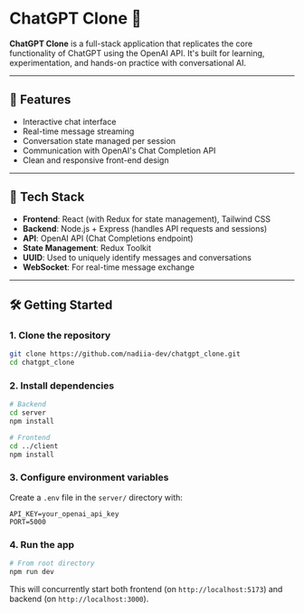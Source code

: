 # ChatGPT Clone 🧠

**ChatGPT Clone** is a full-stack application that replicates the core functionality of ChatGPT using the OpenAI API. It's built for learning, experimentation, and hands-on practice with conversational AI.

---

## 🚀 Features

- Interactive chat interface
- Real-time message streaming
- Conversation state managed per session
- Communication with OpenAI's Chat Completion API
- Clean and responsive front-end design

---

## 🧱 Tech Stack

- **Frontend**: React (with Redux for state management), Tailwind CSS
- **Backend**: Node.js + Express (handles API requests and sessions)
- **API**: OpenAI API (Chat Completions endpoint)
- **State Management**: Redux Toolkit
- **UUID**: Used to uniquely identify messages and conversations
- **WebSocket**: For real-time message exchange

---

## 🛠️ Getting Started

### 1. Clone the repository

```bash
git clone https://github.com/nadiia-dev/chatgpt_clone.git
cd chatgpt_clone
```

### 2. Install dependencies

```bash
# Backend
cd server
npm install

# Frontend
cd ../client
npm install
```

### 3. Configure environment variables

Create a `.env` file in the `server/` directory with:

```env
API_KEY=your_openai_api_key
PORT=5000
```

### 4. Run the app

```bash
# From root directory
npm run dev
```

This will concurrently start both frontend (on `http://localhost:5173`) and backend (on `http://localhost:3000`).

